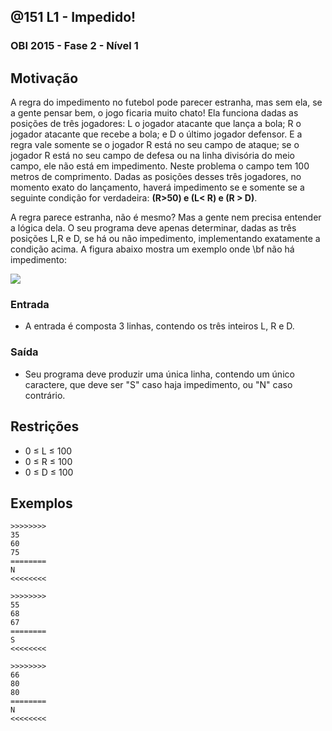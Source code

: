 ## @151 L1 - Impedido!
### OBI 2015 - Fase 2 - Nível 1

[](https://raw.githubusercontent.com/qxcodefup/moodle/master/base/151/solver.c)

## Motivação

A regra do impedimento no futebol pode parecer estranha, mas sem ela, se a gente pensar bem, o jogo ficaria muito chato! Ela funciona dadas as posições de três jogadores: L o jogador atacante que lança a bola; R o jogador atacante que recebe a bola; e D o último jogador defensor. E a regra vale somente se o jogador R está no seu campo de ataque; se o jogador R está no seu campo de defesa ou na linha divisória do meio campo, ele não está em impedimento. Neste problema o campo tem 100 metros de comprimento. Dadas as posições desses três jogadores, no momento exato do lançamento, haverá impedimento se e somente se a seguinte condição for verdadeira: **(R>50) e (L< R) e (R > D)**.

A regra parece estranha, não é mesmo? Mas a gente nem precisa entender a lógica dela. O seu programa deve apenas determinar, dadas as três posições L,R e D, se há ou não impedimento, implementando exatamente a condição acima. A figura abaixo mostra um exemplo onde \\bf não há impedimento:

![](https://raw.githubusercontent.com/qxcodefup/moodle/master/base/151/__capa.jpg)

### Entrada

- A entrada é composta 3 linhas, contendo os três inteiros L, R e D.

### Saída

- Seu programa deve produzir uma única linha, contendo um único caractere, que deve ser "S" caso haja impedimento, ou "N" caso contrário.

## Restrições

*   0 ≤ L ≤ 100
*   0 ≤ R ≤ 100
*   0 ≤ D ≤ 100

## Exemplos

```
>>>>>>>>
35
60
75
========
N
<<<<<<<<

>>>>>>>>
55
68
67
========
S
<<<<<<<<

>>>>>>>>
66
80
80
========
N
<<<<<<<<
```

